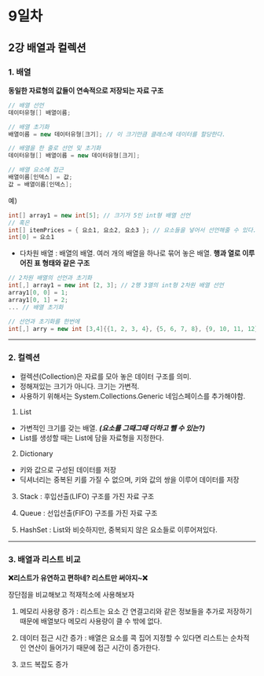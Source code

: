 # 9일차
## 2강 배열과 컬렉션
### 1. 배열
**동일한 자료형의 값들이 연속적으로 저장되는 자료 구조**
```cs
// 배열 선언
데이터유형[] 배열이름;

// 배열 초기화
배열이름 = new 데이터유형[크기]; // 이 크기만큼 클래스에 데이터를 할당한다.

// 배열을 한 줄로 선언 및 초기화
데이터유형[] 배열이름 = new 데이터유형[크기];

// 배열 요소에 접근
배열이름[인덱스] = 값;
값 = 배열이름[인덱스];
```
예)
```cs
int[] array1 = new int[5]; // 크기가 5인 int형 배열 선언
// 혹은
int[] itemPrices = { 요소1, 요소2, 요소3 }; // 요소들을 넣어서 선언해줄 수 있다.
int[0] = 요소1
```

- 다차원 배열
: 배열의 배열. 여러 개의 배열을 하나로 묶어 놓은 배열.
**행과 열로 이루어진 표 형태와 같은 구조**
```cs
// 2차원 배열의 선언과 초기화
int[,] array1 = new int [2, 3]; // 2행 3열의 int형 2차원 배열 선언
array1[0, 0] = 1;
array1[0, 1] = 2;
... // 배열 초기화

// 선언과 초기화를 한번에
int[,] arry = new int [3,4]{{1, 2, 3, 4}, {5, 6, 7, 8}, {9, 10, 11, 12}};
```
---
### 2. 컬렉션
- 컬렉션(Collection)은 자료를 모아 놓은 데이터 구조를 의미.
- 정해져있는 크기가 아니다. 크기는 가변적.
- 사용하기 위해서는 System.Collections.Generic 네임스페이스를 추가해야함.

1. List
- 가변적인 크기를 갖는 배열. ***(요소를 그때그때 더하고 뺼 수 있는?)***
- List를 생성할 때는 List에 담을 자료형을 지정한다.
 
2. Dictionary
- 키와 값으로 구성된 데이터를 저장
- 딕셔너리는 중복된 키를 가질 수 없으며, 키와 값의 쌍을 이루어 데이터를 저장

3. Stack
: 후입선출(LIFO) 구조를 가진 자료 구조

4. Queue
: 선입선출(FIFO) 구조를 가진 자료 구조

5. HashSet
: List와 비슷하지만, 중복되지 않은 요소들로 이루어져있다.
---
### 3. 배열과 리스트 비교
**❌리스트가 유연하고 편하네? 리스트만 써야지~❌**

장단점을 비교해보고 적재적소에 사용해보자

1. 메모리 사용량 증가
: 리스트는 요소 간 연결고리와 같은 정보들을 추가로 저장하기 때문에 배열보다 메모리 사용량이 클 수 밖에 없다.

2. 데이터 접근 시간 증가
: 배열은 요소를 콕 집어 지정할 수 있다면 리스트는 순차적인 연산이 들어가기 때문에 접근 시간이 증가한다.

3. 코드 복잡도 증가